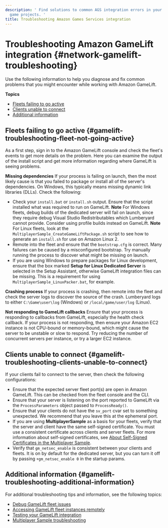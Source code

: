 ```yaml
---
description: ' Find solutions to common AGS integration errors in your Amazon Lumberyard
  game projects. '
title: Troubleshooting Amazon Games Services integration
---
```

# Troubleshooting Amazon GameLift integration {#network-gamelift-troubleshooting}

Use the following information to help you diagnose and fix common problems that you might encounter while working with Amazon GameLift\.

**Topics**
+ [Fleets failing to go active](#gamelift-troubleshooting-fleet-not-going-active)
+ [Clients unable to connect](#gamelift-troubleshooting-clients-unable-to-connect)
+ [Additional information](#gamelift-troubleshooting-additional-information)

## Fleets failing to go active {#gamelift-troubleshooting-fleet-not-going-active}

As a first step, sign in to the Amazon GameLift console and check the fleet's events to get more details on the problem\. Here you can examine the output of the install script and get more information regarding where GameLift is seeing problems\.

**Missing dependencies**
If your process is failing on launch, then the most likely cause is that you failed to package or install all of the server's dependencies\. On Windows, this typically means missing dynamic link libraries \(DLLs\)\. Check the following:
+ Check your `install.bat` or `install.sh` output\. Ensure that the script installed what was required to run on GameLift\.
**Note**
For Windows fleets, debug builds of the dedicated server will fail on launch, since they require debug Visual Studio Redistributables which Lumberyard cannot provide\. Consider using profile builds instead on GameLift\.
**Note**
For Linux fleets, look at the `MultiplayerSample_CreateGameLiftPackage.sh` script to see how to generate an `install.sh` for use on Amazon Linux 2\.
+ Remote into the fleet and ensure that the `bootstrap.cfg` is correct\. Many failures can be caused by a misconfigured bootstrap\. Try manually running the process to discover what might be missing on launch\.
+ If you are using Windows to prepare packages for Linux development, ensure that the box marked **Setup for Linux Dedicated Server** is selected in the Setup Assistant, otherwise GameLift integration files can be missing\. This is a requirement for using `MultiplayerSample_LinuxPacker.bat`, for example\.

**Crashing process**
If your process is crashing, then remote into the fleet and check the server logs to discover the source of the crash\. Lumberyard logs to either `C:\Game\user\log` \(Windows\) or `/local/game/user/log` \(Linux\)\.

**Not responding to GameLift callbacks**
Ensure that your process is responding to callbacks from GameLift, especially the health check callback\. If your process is not responding, then ensure your Amazon EC2 instance is not CPU\-bound or memory\-bound, which might cause the server to be unstable or slow to respond\. Try reducing the number of concurrent servers per instance, or try a larger EC2 instance\.

## Clients unable to connect {#gamelift-troubleshooting-clients-unable-to-connect}

If your clients fail to connect to the server, then check the following configurations:
+ Ensure that the expected server fleet port\(s\) are open in Amazon GameLift\. This can be checked from the fleet console and the CLI\.
+ Ensure that your server is listening on the port reported to GameLift via the `ProcessParameters` object passed to `ProcessReady()`\.
+ Ensure that your clients do not have the `sv_port` cvar set to something unexpected\. We recommend that you leave this at the ephemeral port\.
+ If you are using **MultiplayerSample** as a basis for your fleets, verify that the server and client have the same self\-signed certificate\. You must use a consistent certificate across clients and server fleets\. For more information about self\-signed certificates, see [About Self\-Signed Certificates in the Multiplayer Sample](/docs/userguide/samples/projects/multiplayer-enhanced#sample-project-multiplayer-enhanced-self-signed-certificates)\.
+ Verify that `gm_netsec_enable` is consistent between your clients and fleets\. It is on by default for the dedicated server, but you can turn it off by passing `+gm_netsec_enable 0` in the startup params\.

## Additional information {#gamelift-troubleshooting-additional-information}

For additional troubleshooting tips and information, see the following topics:
+ [Debug GameLift fleet issues](https://docs.aws.amazon.com/gamelift/latest/developerguide/fleets-creating-debug.html)
+ [Accessing GameLift fleet instances remotely](https://docs.aws.amazon.com/gamelift/latest/developerguide/fleets-remote-access.html)
+ [Testing your GameLift integration](https://docs.aws.amazon.com/gamelift/latest/developerguide/integration-testing-local.html)
+ [Multiplayer Sample troubleshooting](/docs/userguide/samples/projects/multiplayer-enhanced#sample-project-multiplayer-enhanced-troubleshooting)